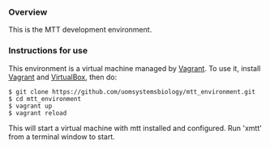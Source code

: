### Overview

This is the MTT development environment. 

### Instructions for use

This environment is a virtual machine managed by [Vagrant](http://www.vagrantup.com).  To use it, install [Vagrant](http://www.vagrantup.com) and [VirtualBox](https://www.virtualbox.org/), then do:

```
$ git clone https://github.com/uomsystemsbiology/mtt_environment.git
$ cd mtt_environment
$ vagrant up
$ vagrant reload
```
This will start a virtual machine with mtt installed and configured.  Run 'xmtt' from a terminal window to start.  

